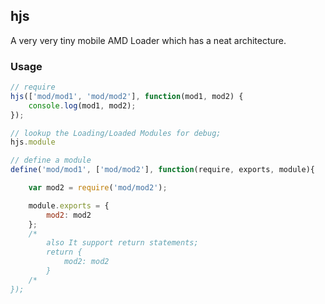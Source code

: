 hjs
---
A very very tiny mobile AMD Loader which has a neat architecture.


### Usage
```js
// require
hjs(['mod/mod1', 'mod/mod2'], function(mod1, mod2) {
    console.log(mod1, mod2);
});

// lookup the Loading/Loaded Modules for debug;
hjs.module

// define a module
define('mod/mod1', ['mod/mod2'], function(require, exports, module){

    var mod2 = require('mod/mod2');

	module.exports = {
		mod2: mod2
	};
	/*
		also It support return statements;
		return {
			mod2: mod2
		}
	/*
});
```

